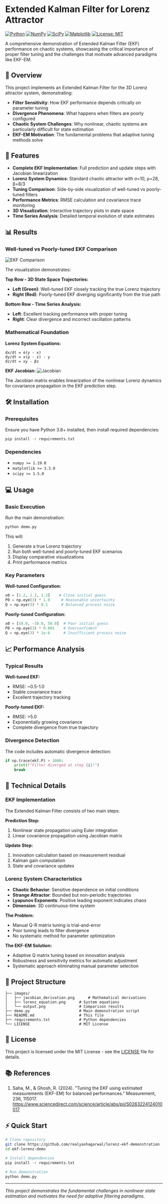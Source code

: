 # Extended Kalman Filter for Lorenz Attractor

[![Python](https://img.shields.io/badge/Python-3.8%2B-blue.svg)](https://python.org)
[![NumPy](https://img.shields.io/badge/NumPy-1.19%2B-orange.svg)](https://numpy.org)
[![SciPy](https://img.shields.io/badge/SciPy-1.5%2B-red.svg)](https://scipy.org)
[![Matplotlib](https://img.shields.io/badge/Matplotlib-3.3%2B-green.svg)](https://matplotlib.org)
[![License: MIT](https://img.shields.io/badge/License-MIT-yellow.svg)](LICENSE)

A comprehensive demonstration of Extended Kalman Filter (EKF) performance on chaotic systems, showcasing the critical importance of proper filter tuning and the challenges that motivate advanced paradigms like EKF-EM.

## 🎯 Overview

This project implements an Extended Kalman Filter for the 3D Lorenz attractor system, demonstrating:

- **Filter Sensitivity**: How EKF performance depends critically on parameter tuning
- **Divergence Phenomena**: What happens when filters are poorly configured
- **Chaotic System Challenges**: Why nonlinear, chaotic systems are particularly difficult for state estimation
- **EKF-EM Motivation**: The fundamental problems that adaptive tuning methods solve

## 🚀 Features

- **Complete EKF Implementation**: Full prediction and update steps with Jacobian linearization
- **Lorenz System Dynamics**: Standard chaotic attractor with σ=10, ρ=28, β=8/3
- **Tuning Comparison**: Side-by-side visualization of well-tuned vs poorly-tuned filters
- **Performance Metrics**: RMSE calculation and covariance trace monitoring
- **3D Visualization**: Interactive trajectory plots in state space
- **Time Series Analysis**: Detailed temporal evolution of state estimates

## 📊 Results

### Well-tuned vs Poorly-tuned EKF Comparison

![EKF Comparison](images/output.png)

The visualization demonstrates:

**Top Row - 3D State Space Trajectories:**
- **Left (Green)**: Well-tuned EKF closely tracking the true Lorenz trajectory
- **Right (Red)**: Poorly-tuned EKF diverging significantly from the true path

**Bottom Row - Time Series Analysis:**
- **Left**: Excellent tracking performance with proper tuning
- **Right**: Clear divergence and incorrect oscillation patterns

### Mathematical Foundation

**Lorenz System Equations:**
```
dx/dt = σ(y - x)
dy/dt = x(ρ - z) - y  
dz/dt = xy - βz
```

**EKF Jacobian:**
![Jacobian](images/jacobian_derivation.png)

The Jacobian matrix enables linearization of the nonlinear Lorenz dynamics for covariance propagation in the EKF prediction step.

## 🛠️ Installation

### Prerequisites

Ensure you have Python 3.8+ installed, then install required dependencies:

```bash
pip install -r requirements.txt
```

### Dependencies

- `numpy >= 1.19.0`
- `matplotlib >= 3.3.0`
- `scipy >= 1.5.0`

## 💻 Usage

### Basic Execution

Run the main demonstration:

```bash
python demo.py
```

This will:
1. Generate a true Lorenz trajectory
2. Run both well-tuned and poorly-tuned EKF scenarios
3. Display comparative visualizations
4. Print performance metrics

### Key Parameters

**Well-tuned Configuration:**
```python
x0 = [1.2, 1.2, 1.2]    # Close initial guess
P0 = np.eye(3) * 1.0     # Reasonable uncertainty
Q = np.eye(3) * 0.1      # Balanced process noise
```

**Poorly-tuned Configuration:**
```python
x0 = [10.0, -10.0, 50.0]  # Poor initial guess
P0 = np.eye(3) * 0.001    # Overconfident
Q = np.eye(3) * 1e-6      # Insufficient process noise
```

## 📈 Performance Analysis

### Typical Results

**Well-tuned EKF:**
- RMSE: ~0.5-1.0
- Stable covariance trace
- Excellent trajectory tracking

**Poorly-tuned EKF:**
- RMSE: >5.0
- Exponentially growing covariance
- Complete divergence from true trajectory

### Divergence Detection

The code includes automatic divergence detection:

```python
if np.trace(ekf.P) > 1000:
    print(f"Filter diverged at step {i}!")
    break
```

## 🔬 Technical Details

### EKF Implementation

The Extended Kalman Filter consists of two main steps:

**Prediction Step:**
1. Nonlinear state propagation using Euler integration
2. Linear covariance propagation using Jacobian matrix

**Update Step:**
1. Innovation calculation based on measurement residual
2. Kalman gain computation
3. State and covariance updates

### Lorenz System Characteristics

- **Chaotic Behavior**: Sensitive dependence on initial conditions
- **Strange Attractor**: Bounded but non-periodic trajectories  
- **Lyapunov Exponents**: Positive leading exponent indicates chaos
- **Dimension**: 3D continuous-time system

**The Problem:**
- Manual Q-R matrix tuning is trial-and-error
- Poor tuning leads to filter divergence
- No systematic method for parameter optimization

**The EKF-EM Solution:**
- Adaptive Q matrix tuning based on innovation analysis
- Robustness and sensitivity metrics for automatic adjustment
- Systematic approach eliminating manual parameter selection

## 📁 Project Structure

```
├── images/
│   ├── jacobian_derivation.png      # Mathematical derivations
│   ├── lorenz_equation.png      # System equations
│   └── output.png               # Comparison results
├── demo.py                      # Main demonstration script
├── README.md                    # This file
├── requirements.txt             # Python dependencies
└── LICENSE                      # MIT License
```

## 📄 License

This project is licensed under the MIT License - see the [LICENSE](LICENSE) file for details.

## 📚 References

1. Saha, M., & Ghosh, R. (2024). "Tuning the EKF using estimated measurements (EKF-EM) for balanced performances." Measurement, 236, 115017.
https://www.sciencedirect.com/science/article/abs/pii/S0263224124010017

## ⚡ Quick Start

```bash
# Clone repository
git clone https://github.com/realyashagarwal/lorenz-ekf-demonstration
cd ekf-lorenz-demo

# Install dependencies  
pip install -r requirements.txt

# Run demonstration
python demo.py
```

---

*This project demonstrates the fundamental challenges in nonlinear state estimation and motivates the need for adaptive filtering paradigms.*